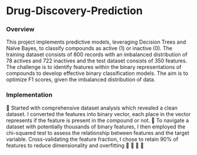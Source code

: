 # Drug-Discovery-Prediction

### Overview
This project implements predictive models, leveraging Decision Trees and Naïve Bayes, to classify compounds as active (1) or inactive (0). The training dataset consists of 800 records with an imbalanced distribution of 78 actives and 722 inactives and the test dataset consists of 350 features. The challenge is to identify features within the binary representations of compounds to develop effective binary classification models. The aim is to optimize F1 scores, given the imbalanced distribution of data.

### Implementation
🎯 Started with comprehensive dataset analysis which revealed a clean dataset. I converted the features into binary vector, each place in the vector represents if the feature is present in the compound or not.
🎯 To navigate a dataset with potentially thousands of binary features, I then employed the chi-squared test to assess the relationship between features and the target variable. Cross-validating the feature fraction, I chose to retain 90% of features to reduce dimensionality and overfitting
🎯 
🎯
🎯
🎯
